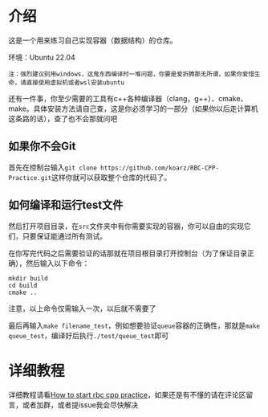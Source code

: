 # 介绍

这是一个用来练习自己实现容器（数据结构）的仓库。

环境：Ubuntu 22.04

`注：强烈建议别用windows，这鬼东西编译时一堆问题，你要是爱折腾那无所谓，如果你爱惜生命，请直接使用虚拟机或者wsl安装ubuntu`

还有一件事，你至少需要的工具有c++各种编译器（clang，g++）、cmake、make。具体安装方法请自己查，这是你必须学习的一部分（如果你以后走计算机这条路的话），查了也不会那就问吧

## 如果你不会Git

首先在控制台输入`git clone https://github.com/koarz/RBC-CPP-Practice.git`这样你就可以获取整个仓库的代码了。

## 如何编译和运行test文件

然后打开项目目录，在`src`文件夹中有你需要实现的容器，你可以自由的实现它们，只要保证能通过所有测试。

在你写完代码之后需要验证的话那就在项目根目录打开控制台（为了保证目录正确），然后输入以下命令：
```
mkdir build
cd build
cmake ..
```
注意，以上命令仅需输入一次，以后就不需要了

最后再输入`make filename_test`，例如想要验证`queue`容器的正确性，那就是`make queue_test`，编译好后执行`./test/queue_test`即可

# 详细教程
详细教程请看[How to start rbc cpp practice](https://www.redbloodcell.top/blog/9-how-to-start-rbc-cpp-practice)，如果还是有不懂的请在评论区留言，或者加群，或者提issue我会尽快解决